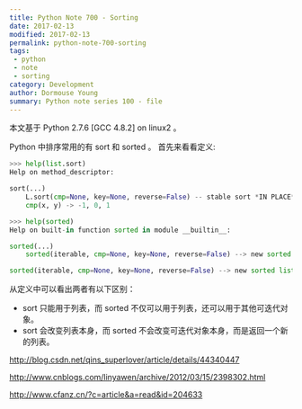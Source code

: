 ```yaml
---
title: Python Note 700 - Sorting
date: 2017-02-13
modified: 2017-02-13
permalink: python-note-700-sorting
tags:
 - python
 - note
 - sorting
category: Development
author: Dormouse Young
summary: Python note series 100 - file
---
```


本文基于 Python 2.7.6 \[GCC 4.8.2\] on linux2 。

Python 中排序常用的有 sort 和 sorted 。 首先来看看定义:

```python
>>> help(list.sort)
Help on method_descriptor:

sort(...)
    L.sort(cmp=None, key=None, reverse=False) -- stable sort *IN PLACE*;
    cmp(x, y) -> -1, 0, 1

>>> help(sorted)
Help on built-in function sorted in module __builtin__:

sorted(...)
    sorted(iterable, cmp=None, key=None, reverse=False) --> new sorted list

sorted(iterable, cmp=None, key=None, reverse=False) --> new sorted list
```

<!-- more -->
从定义中可以看出两者有以下区别：

-   sort 只能用于列表，而 sorted 不仅可以用于列表，还可以用于其他可迭代对象。
-   sort 会改变列表本身，而 sorted 不会改变可迭代对象本身，而是返回一个新的列表。

<http://blog.csdn.net/qins_superlover/article/details/44340447>

<http://www.cnblogs.com/linyawen/archive/2012/03/15/2398302.html>

<http://www.cfanz.cn/?c=article&a=read&id=204633>
